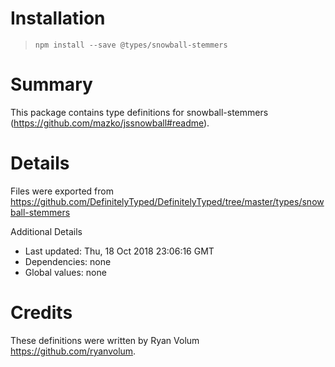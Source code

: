 # Installation
> `npm install --save @types/snowball-stemmers`

# Summary
This package contains type definitions for snowball-stemmers (https://github.com/mazko/jssnowball#readme).

# Details
Files were exported from https://github.com/DefinitelyTyped/DefinitelyTyped/tree/master/types/snowball-stemmers

Additional Details
 * Last updated: Thu, 18 Oct 2018 23:06:16 GMT
 * Dependencies: none
 * Global values: none

# Credits
These definitions were written by Ryan Volum <https://github.com/ryanvolum>.
